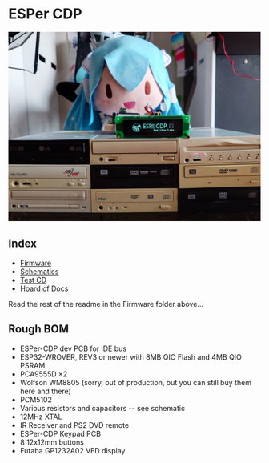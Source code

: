 # ESPer CDP

![logo](webroot/mek.jpg)

## Index

* [Firmware](firm)
* [Schematics](sch)
* [Test CD](test-suite)
* [Hoard of Docs](reference)

Read the rest of the readme in the Firmware folder above...

## Rough BOM

* ESPer-CDP dev PCB for IDE bus
* ESP32-WROVER, REV3 or newer with 8MB QIO Flash and 4MB QIO PSRAM
* PCA9555D ×2
* Wolfson WM8805 (sorry, out of production, but you can still buy them here and there)
* PCM5102
* Various resistors and capacitors -- see schematic
* 12MHz XTAL
* IR Receiver and PS2 DVD remote
* ESPer-CDP Keypad PCB
* 8 12x12mm buttons
* Futaba GP1232A02 VFD display